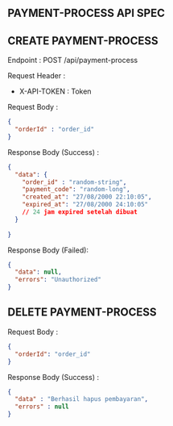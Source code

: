 ## PAYMENT-PROCESS API SPEC

## CREATE PAYMENT-PROCESS

Endpoint : POST /api/payment-process

Request Header : 

- X-API-TOKEN : Token

Request Body :

```json
{
  "orderId" : "order_id"
}
```

Response Body (Success) :

```json
{
  "data": {
    "order_id" : "random-string",
    "payment_code": "random-long",
    "created_at": "27/08/2000 22:10:05",
    "expired_at": "27/08/2000 24:10:05"
    // 24 jam expired setelah dibuat
  }
 
}
```

Response Body (Failed):

```json
{
  "data": null,
  "errors": "Unauthorized"
}
```

## DELETE PAYMENT-PROCESS 

Request Body : 

```json
{
  "orderId": "order_id"
}
```

Response Body (Success) :

```json
{
  "data" : "Berhasil hapus pembayaran",
  "errors" : null
}
```


